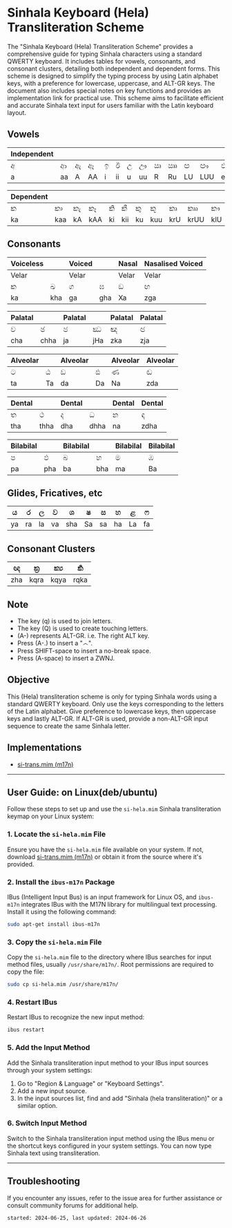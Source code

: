 # Sinhala Keyboard (Hela) Transliteration Scheme

The "Sinhala Keyboard (Hela) Transliteration Scheme" provides a comprehensive guide for typing Sinhala characters using a standard QWERTY keyboard. It includes tables for vowels, consonants, and consonant clusters, detailing both independent and dependent forms. This scheme is designed to simplify the typing process by using Latin alphabet keys, with a preference for lowercase, uppercase, and ALT-GR keys. The document also includes special notes on key functions and provides an implementation link for practical use. This scheme aims to facilitate efficient and accurate Sinhala text input for users familiar with the Latin keyboard layout.

## Vowels

| Independent |  |  |  |  |  |  |  |  |  |  |  |  |  |  |  |  |  |  |  |  |
|-------------|--|--|--|--|--|--|--|--|--|--|--|--|--|--|--|--|--|--|--|--|
| අ           | ආ | ඇ | ඈ | ඉ | ඊ | උ | ඌ | ඍ | ඎ | ඏ | ඐ | එ | ඒ | ඓ | ඔ | ඕ | ඖ |   | ‌ං | ‌ඃ |
| a           | aa | A | AA | i | ii | u | uu | R | Ru | LU | LUU | e | ee | ai | o | oo | au |   | x | H |

| Dependent   |  |  |  |  |  |  |  |  |  |  |  |  |  |  |  |  |  |  |  |  |
|-------------|--|--|--|--|--|--|--|--|--|--|--|--|--|--|--|--|--|--|--|--|
| ක           | කා | කැ | කෑ | කි | කී | කු | කූ | කෘ | කෲ | කෟ | කෳ | කෙ | කේ | කෛ | කො | කෝ | කෞ | ක් | කං | කඃ |
| ka          | kaa | kA | kAA | ki | kii | ku | kuu | krU | krUU | klU | klUU | ke | kee | kai | ko | koo | kau | k | kax | kaH |

## Consonants

| Voiceless |  | Voiced |  | Nasal | Nasalised Voiced |
|-----------|--|--------|--|-------|------------------|
| Velar     |  | Velar  |  | Velar | Velar            |
| ක         | ඛ | ග     | ඝ | ඞ   | ඟ              |
| ka        | kha | ga | gha | Xa | zga |

| Palatal |  | Palatal |  | Palatal | Palatal |
|---------|--|---------|--|---------|---------|
| ච       | ඡ | ජ     | ඣ | ඤ     | ඦ      |
| cha     | chha | ja | jHa | zka | zja |

| Alveolar |  | Alveolar |  | Alveolar | Alveolar |
|----------|--|----------|--|----------|----------|
| ට        | ඨ | ඩ     | ඪ | ණ     | ඬ       |
| ta       | Ta | da     | Da | Na     | zda      |

| Dental   |  | Dental  |  | Dental  | Dental   |
|----------|--|---------|--|---------|----------|
| ත        | ථ | ද     | ධ | න     | ඳ        |
| tha      | thha | dha | dhha | na | zdha |

| Bilabilal |  | Bilabilal |  | Bilabilal | Bilabilal |
|-----------|--|-----------|--|-----------|-----------|
| ප         | ඵ | බ       | භ | ම         | ඹ        |
| pa        | pha | ba     | bha | ma       | Ba        |

## Glides, Fricatives, etc

| ය         | ර   | ල  | ව  | ශ   | ෂ  | ස  | හ  | ළ  | ෆ  |
|-----------|-----|----|----|-----|----|----|----|----|----|
| ya        | ra  | la | va | sha | Sa | sa | ha | La | fa |

## Consonant Clusters

| ඥ         | ක්‍ර | ක්‍ය | ර්‍ක |
|-----------|-----|-----|-----|
| zha       | kqra | kqya | rqka |

## Note

- The key (q) is used to join letters.
- The key (Q) is used to create touching letters.
- (A-) represents ALT-GR. i.e. The right ALT key.
- Press (A-.) to insert a "෴".
- Press SHIFT-space to insert a no-break space.
- Press (A-space) to insert a ZWNJ.

## Objective

This (Hela) transliteration scheme is only for typing Sinhala words using a standard QWERTY keyboard. Only use the keys corresponding to the letters of the Latin alphabet. Give preference to lowercase keys, then uppercase keys and lastly ALT-GR. If ALT-GR is used, provide a non-ALT-GR input sequence to create the same Sinhala letter.

## Implementations

- [si-trans.mim (m17n)](./si-hela.mim)

---

## User Guide: on Linux(deb/ubuntu)

Follow these steps to set up and use the `si-hela.mim` Sinhala transliteration keymap on your Linux system:

### 1. Locate the `si-hela.mim` File
Ensure you have the `si-hela.mim` file available on your system. If not, download [si-trans.mim (m17n)](./si-hela.mim) or obtain it from the source where it's provided.

### 2. Install the `ibus-m17n` Package
IBus (Intelligent Input Bus) is an input framework for Linux OS, and `ibus-m17n` integrates IBus with the M17N library for multilingual text processing. Install it using the following command:
```sh
sudo apt-get install ibus-m17n
```

### 3. Copy the `si-hela.mim` File
Copy the `si-hela.mim` file to the directory where IBus searches for input method files, usually `/usr/share/m17n/`. Root permissions are required to copy the file:
```sh
sudo cp si-hela.mim /usr/share/m17n/
```

### 4. Restart IBus
Restart IBus to recognize the new input method:
```sh
ibus restart
```

### 5. Add the Input Method
Add the Sinhala transliteration input method to your IBus input sources through your system settings:
1. Go to "Region & Language" or "Keyboard Settings".
2. Add a new input source.
3. In the input sources list, find and add "Sinhala (hela transliteration)" or a similar option.

### 6. Switch Input Method
Switch to the Sinhala transliteration input method using the IBus menu or the shortcut keys configured in your system settings. You can now type Sinhala text using transliteration.

---

## Troubleshooting
If you encounter any issues, refer to the issue area for further assistance or consult community forums for additional help.


`started: 2024-06-25, last updated: 2024-06-26`
